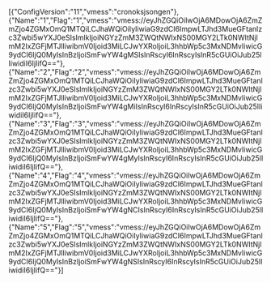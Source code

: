 [{"ConfigVersion":"11","vmess":"cronoksjsongen"},{"Name":"1","Flag":"1","vmess":"vmess:\/\/eyJhZGQiOiIwOjA6MDowOjA6ZmZmZjo4ZGMxOmQ1MTQiLCJhaWQiOiIyIiwiaG9zdCI6ImpwLTJhd3MueGFtanlzc3Zwbi5wYXJ0eSIsImlkIjoiNGYzZmM3ZWQtNWIxNS00MGY2LTk0NWItNjlmM2IxZGFjMTJlIiwibmV0Ijoid3MiLCJwYXRoIjoiL3hhbWp5c3MxNDMvIiwicG9ydCI6IjQ0MyIsInBzIjoiSmFwYW4gMSIsInRscyI6InRscyIsInR5cGUiOiJub25lIiwidiI6IjIifQ=="},{"Name":"2","Flag":"2","vmess":"vmess:\/\/eyJhZGQiOiIwOjA6MDowOjA6ZmZmZjo4ZGMxOmQ1MTQiLCJhaWQiOiIyIiwiaG9zdCI6ImpwLTJhd3MueGFtanlzc3Zwbi5wYXJ0eSIsImlkIjoiNGYzZmM3ZWQtNWIxNS00MGY2LTk0NWItNjlmM2IxZGFjMTJlIiwibmV0Ijoid3MiLCJwYXRoIjoiL3hhbWp5c3MxNDMvIiwicG9ydCI6IjQ0MyIsInBzIjoiSmFwYW4gMiIsInRscyI6InRscyIsInR5cGUiOiJub25lIiwidiI6IjIifQ=="},{"Name":"3","Flag":"3","vmess":"vmess:\/\/eyJhZGQiOiIwOjA6MDowOjA6ZmZmZjo4ZGMxOmQ1MTQiLCJhaWQiOiIyIiwiaG9zdCI6ImpwLTJhd3MueGFtanlzc3Zwbi5wYXJ0eSIsImlkIjoiNGYzZmM3ZWQtNWIxNS00MGY2LTk0NWItNjlmM2IxZGFjMTJlIiwibmV0Ijoid3MiLCJwYXRoIjoiL3hhbWp5c3MxNDMvIiwicG9ydCI6IjQ0MyIsInBzIjoiSmFwYW4gMyIsInRscyI6InRscyIsInR5cGUiOiJub25lIiwidiI6IjIifQ=="},{"Name":"4","Flag":"4","vmess":"vmess:\/\/eyJhZGQiOiIwOjA6MDowOjA6ZmZmZjo4ZGMxOmQ1MTQiLCJhaWQiOiIyIiwiaG9zdCI6ImpwLTJhd3MueGFtanlzc3Zwbi5wYXJ0eSIsImlkIjoiNGYzZmM3ZWQtNWIxNS00MGY2LTk0NWItNjlmM2IxZGFjMTJlIiwibmV0Ijoid3MiLCJwYXRoIjoiL3hhbWp5c3MxNDMvIiwicG9ydCI6IjQ0MyIsInBzIjoiSmFwYW4gNCIsInRscyI6InRscyIsInR5cGUiOiJub25lIiwidiI6IjIifQ=="},{"Name":"5","Flag":"5","vmess":"vmess:\/\/eyJhZGQiOiIwOjA6MDowOjA6ZmZmZjo4ZGMxOmQ1MTQiLCJhaWQiOiIyIiwiaG9zdCI6ImpwLTJhd3MueGFtanlzc3Zwbi5wYXJ0eSIsImlkIjoiNGYzZmM3ZWQtNWIxNS00MGY2LTk0NWItNjlmM2IxZGFjMTJlIiwibmV0Ijoid3MiLCJwYXRoIjoiL3hhbWp5c3MxNDMvIiwicG9ydCI6IjQ0MyIsInBzIjoiSmFwYW4gNSIsInRscyI6InRscyIsInR5cGUiOiJub25lIiwidiI6IjIifQ=="}]
